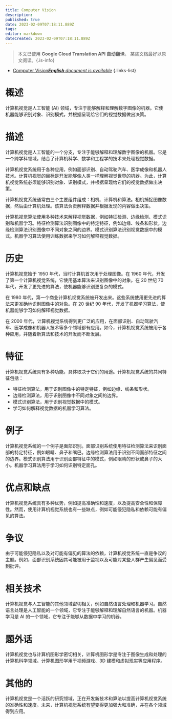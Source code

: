 ```yaml
---
title: Computer Vision
description: 
published: true
date: 2023-02-09T07:18:11.889Z
tags: 
editor: markdown
dateCreated: 2023-02-09T07:18:11.889Z
---
```


> 本文已使用 **Google Cloud Translation API 自动翻译**。
某些文档最好以原文阅读。{.is-info}



- [Computer Vision***English** document is available*](/en/Knowledge-base/Dictionary/computer-vision)
{.links-list}


# 概述
计算机视觉是人工智能 (AI) 领域，专注于能够解释和理解数字图像的机器。它使机器能够识别对象、识别模式，并根据呈现给它们的视觉数据做出决策。

# 描述
计算机视觉是人工智能的一个分支，专注于能够解释和理解数字图像的机器。它是一个跨学科领域，结合了计算机科学、数学和工程学的技术来处理视觉数据。

计算机视觉系统用于各种应用，例如面部识别、自动驾驶汽车、医学成像和机器人技术。计算机视觉的目标是开发能够像人类一样理解视觉世界的机器。为此，计算机视觉系统必须能够识别对象、识别模式，并根据呈现给它们的视觉数据做出决策。

计算机视觉系统通常由三个主要组件组成：相机、计算机和算法。相机捕捉图像数据，然后由计算机处理。该算法负责解释数据并根据发现的内容做出决策。

计算机视觉算法使用多种技术来解释视觉数据，例如特征检测、边缘检测、模式识别和机器学习。特征检测算法识别图像中的特定特征，例如边缘、线条和形状。边缘检测算法识别图像中不同对象之间的边界。模式识别算法识别视觉数据中的模式。机器学习算法使用训练数据来学习如何解释视觉数据。

# 历史
计算机视觉始于 1950 年代，当时计算机首次用于处理图像。在 1960 年代，开发了第一个计算机视觉系统，它使用基本算法来识别图像中的对象。在 20 世纪 70 年代，开发了更先进的算法，使机器能够识别更复杂的模式。

在 1980 年代，第一个商业计算机视觉系统被开发出来。这些系统使用更先进的算法来更准确地识别图像中的对象。在 20 世纪 90 年代，开发了机器学习算法，使机器能够学习如何解释视觉数据。

在 2000 年代，计算机视觉系统得到更广泛的应用，在面部识别、自动驾驶汽车、医学成像和机器人技术等多个领域都有应用。如今，计算机视觉系统被用于各种应用，并随着新算法和技术的开发而不断发展。

# 特征
计算机视觉系统具有多种功能，具体取决于它们的用途。计算机视觉系统的共同特征包括：

- 特征检测算法，用于识别图像中的特定特征，例如边缘、线条和形状。
- 边缘检测算法，用于识别图像中不同对象之间的边界。
- 模式识别算法，用于识别视觉数据中的模式。
- 学习如何解释视觉数据的机器学习算法。

# 例子
计算机视觉系统的一个例子是面部识别。面部识别系统使用特征检测算法来识别面部的特定特征，例如眼睛、鼻子和嘴巴。边缘检测算法用于识别不同面部特征之间的边界。模式识别算法用于识别面部特征中的模式，例如眼睛的形状或鼻子的大小。机器学习算法用于学习如何识别特定面孔。

# 优点和缺点
计算机视觉系统具有多种优势，例如提高准确性和速度，以及提高安全性和保障性。然而，使用计算机视觉系统也有一些缺点，例如可能侵犯隐私和依赖可能有偏见的算法。

# 争议
由于可能侵犯隐私以及对可能有偏见的算法的依赖，计算机视觉系统一直是争议的主题。例如，面部识别系统因其可能被用于监视以及可能对某些人群产生偏见而受到批评。

# 相关技术
计算机视觉与人工智能的其他领域密切相关，例如自然语言处理和机器学习。自然语言处理是人工智能的一个领域，它专注于能够解释和理解自然语言的机器。机器学习是 AI 的一个领域，它专注于能够从数据中学习的机器。

# 题外话
计算机视觉也与计算机图形学密切相关，计算机图形学是专注于图像生成和处理的计算机科学领域。计算机图形学用于视频游戏、3D 建模和虚拟现实等应用程序。

# 其他的
计算机视觉是一个活跃的研究领域，正在开发新技术和算法以提高计算机视觉系统的准确性和速度。未来，计算机视觉系统有望变得更加强大和准确，并在各个领域得到应用。